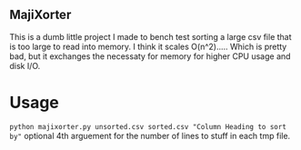 ## MajiXorter

This is a dumb little project I made to bench test sorting a large csv file that is too large to read into memory. I think it scales O(n^2)..... Which is pretty bad, but it exchanges the necessaty for memory for higher CPU usage and disk I/O.

# Usage

`python majixorter.py unsorted.csv sorted.csv "Column Heading to sort by"` optional 4th arguement for the number of lines to stuff in each tmp file.
